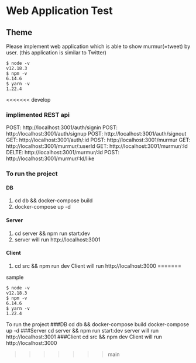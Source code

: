 # Web Application Test
## Theme
Please implement web application which is able to show murmur(=tweet) by user. (this application is similar to Twitter)
```
$ node -v
v12.18.3
$ npm -v
6.14.6
$ yarn -v
1.22.4
```

<<<<<<< develop
### implimented REST api

  POST: http://localhost:3001/auth/signin
  POST: http://localhost:3001/auth/signup
  POST: http://localhost:3001/auth/signout
  GET: http://localhost:3001/auth/:id
  POST: http://localhost:3001/murmur
  GET: http://localhost:3001/murmur/:userId
  GET: http://localhost:3001/murmur/:Id
  DELTE: http://localhost:3001/murmur/:Id
  POST: http://localhost:3001/murmur/:Id/like
  
  

### To run the project
#### DB
1. cd db && docker-compose build
1. docker-compose up -d

#### Server
1. cd server && npm run start:dev
2. server will run http://localhost:3001

#### Client
1. cd src && npm run dev
Client will run http://localhost:3000
=======

sample

```
$ node -v
v12.18.3
$ npm -v
6.14.6
$ yarn -v
1.22.4
```

To run the project
###DB
     cd db && docker-compose build
     docker-compose up -d
###Server
     cd server && npm run start:dev
     server will run http://localhost:3001
###Client
     cd src && npm dev Client will run http://localhost:3000

>>>>>>> main


